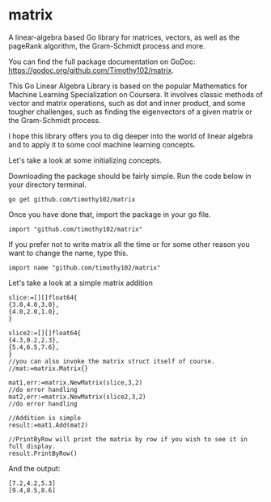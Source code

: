 # matrix
A linear-algebra based Go library for matrices, vectors, as well as the pageRank algorithm, the Gram-Schmidt process and more.


You can find the full package documentation on GoDoc: https://godoc.org/github.com/Timothy102/matrix.

This Go Linear Algebra Library is based on the popular Mathematics for Machine Learning Specialization on Coursera. It involves classic methods of vector and matrix operations, such as dot and inner product, and some tougher challenges, such as finding the eigenvectors of a given matrix or the Gram-Schmidt process.


I hope this library offers you to dig deeper into the world of linear algebra and to apply it to some cool machine learning concepts.


Let's take a look at some initializing concepts.

Downloading the package should be fairly simple. Run the code below in your directory terminal.
```
go get github.com/timothy102/matrix
```
Once you have done that, import the package in your go file.
```
import "github.com/timothy102/matrix"
```
If you prefer not to write matrix all the time or for some other reason you want to change the name, type this.
```
import name "github.com/timothy102/matrix"
```
Let's take a look at a simple matrix addition
```
slice:=[][]float64{
{3.0,4.0,3.0},
{4.0,2.0,1.0},
}

slice2:=[][]float64{
{4.3,0.2,2.3},
{5.4,6.5,7.6},
}
//you can also invoke the matrix struct itself of course.
//mat:=matrix.Matrix{}

mat1,err:=matrix.NewMatrix(slice,3,2)
//do error handling
mat2,err:=matrix.NewMatrix(slice2,3,2)
//do error handling

//Addition is simple
result:=mat1.Add(mat2)

//PrintByRow will print the matrix by row if you wish to see it in full display.
result.PrintByRow()
```
And the output:
```
[7.2,4.2,5.3]
[9.4,8.5,8.6]
```
